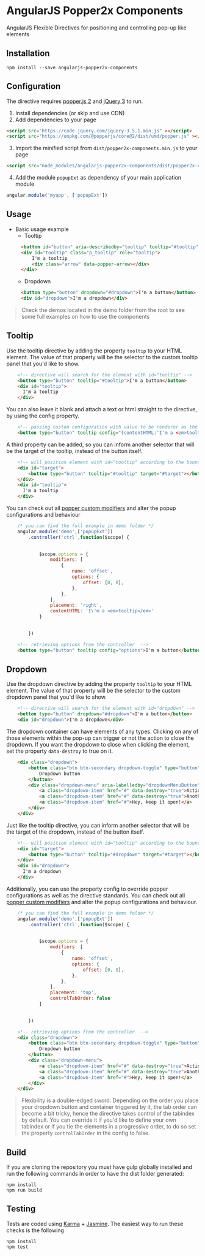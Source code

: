 # AngularJS Popper2x Components

AngularJS Flexible Directives for positioning and controlling pop-up like elements


## Installation
```
npm install --save angularjs-popper2x-components
```

## Configuration
The directive requires [popper.js 2](https://popper.js.org/) and [jQuery 3](https://jquery.com/) to run.
1) Install dependencies (or skip and use CDN)
2) Add dependencies to your page
```html
<script src="https://code.jquery.com/jquery-3.5.1.min.js" ></script>
<script src="https://unpkg.com/@popperjs/core@2/dist/umd/popper.js" ></script>
```
3) Import the minified script from ```dist/popper2x-components.min.js``` to your page
```html
<script src="node_modules/angularjs-popper2x-components/dist/popper2x-components.min.js"></script>
```
4) Add the module ```popupExt``` as dependency of your main application module 
```js
angular.module('myapp', ['popupExt'])
```

## Usage
- Basic usage example
    - Tooltip
    ```html
      <button id="button" aria-describedby="tooltip" tooltip="#tooltip">I'm a button</button>
      <div id="tooltip" class="p_tooltip" role="tooltip">
          I'm a tooltip
          <div class="arrow" data-popper-arrow></div>
      </div>
    ```
    - Dropdown
    ```html
      <button type="button" dropdown="#dropdown">I'm a button</button>
      <div id="dropdown">I'm a dropdown</div>
    ```
> Check the demos located in the demo folder from the root to see some full examples on how to use the components
  
## Tooltip
Use the tooltip directive by adding the property `tooltip` to your HTML element.
The value of that property will be the selector to the custom tooltip panel
that you'd like to show. 
```html
    <!-- directive will search for the element with id="tooltip" -->
    <button type="button" tooltip="#tooltip">I'm a button</button>
    <div id="tooltip">
      I'm a tooltip
    </div>
```
You can also leave it blank and attach a text or html straight to the directive, by using the config property. 
```html
    <!-- passing custom configuration with value to be renderer as the content of the tooltip -->
    <button type="button" tooltip config="{contentHTML:'I'm a <em>tooltip</em>'}">I'm a button</button>
```
A third property can be added, so you can inform another selector that will be the target of the tooltip, instead of the button itself.
```html
    <!-- will position element with id="tooltip" according to the boundaries of element with id="target" -->
    <div id="target">
        <button type="button" tooltip="#tooltip" target="#target"></button>
    </div>
    <div id="tooltip">
      I'm a tooltip
    </div>
```
You can check out all [popper custom modifiers](https://popper.js.org/docs/v2/modifiers/) and alter the popup configurations and behaviour
```js
    /* you can find the full example in demo folder */
    angular.module('demo',['popupExt'])
        .controller('ctrl',function($scope) {
            

            $scope.options = {
                modifiers: [
                    {
                        name: 'offset',
                        options: {
                            offset: [0, 8],
                        },
                    },
                ],
                placement: 'right',
                contentHTML: 'I\'m a <em>tooltip</em>'
            }

            
        })
```
```html
    <!-- retrieving options from the controller  -->
    <button type="button" tooltip config="options">I'm a button</button>
```

## Dropdown
Use the dropdown directive by adding the property `tooltip` to your HTML element.
The value of that property will be the selector to the custom dropdown panel
that you'd like to show. 
```html
    <!-- directive will search for the element with id="dropdown" -->
    <button type="button" dropdown="#dropdown">I'm a button</button>
    <div id="dropdown">I'm a dropdown</div>
```
The dropdown container can have elements of any types. 
Clicking on any of those elements within the pop-up can trigger or not the action 
to close the dropdown. If you want the dropdown to close when clicking the element, set the property `data-destroy` to true on it.
```html
    <div class="dropdown">
        <button class="btn btn-secondary dropdown-toggle" type="button" id="dropdownMenuButton" dropdown=".dropdown-menu" aria-haspopup="true" aria-expanded="false">
            Dropdown button
        </button>
        <div class="dropdown-menu" aria-labelledby="dropdownMenuButton">
            <a class="dropdown-item" href="#" data-destroy="true">Action</a>
            <a class="dropdown-item" href="#" data-destroy="true">Another action</a>
            <a class="dropdown-item" href="#">Hey, keep it open!</a>
        </div>
    </div>
```
Just like the tooltip directive, you can inform another selector that will be the target of the dropdown, instead of the button itself.
```html
    <!-- will position element with id="tooltip" according to the boundaries of element with id="target" -->
    <div id="target">
        <button type="button" tooltip="#dropdown" target="#target"></button>
    </div>
    <div id="dropdown">
      I'm a dropdown
    </div>
```
Additionally, you can use the property config to override popper configurations as well as the directive standards.
You can check out all [popper custom modifiers](https://popper.js.org/docs/v2/modifiers/) and alter the popup configurations and behaviour.
```js
    /* you can find the full example in demo folder */
    angular.module('demo',['popupExt'])
        .controller('ctrl',function($scope) {
            

            $scope.options = {
                modifiers: [
                    {
                        name: 'offset',
                        options: {
                            offset: [0, 8],
                        },
                    },
                ],
                placement: 'top',
                controlTabOrder: false
            }

            
        })
```
```html
    <!-- retrieving options from the controller  -->
    <div class="dropdown">
        <button class="btn btn-secondary dropdown-toggle" type="button" dropdown=".dropdown-menu" config="options">
            Dropdown button
        </button>
        <div class="dropdown-menu">
            <a class="dropdown-item" href="#" data-destroy="true">Action</a>
            <a class="dropdown-item" href="#" data-destroy="true">Another action</a>
            <a class="dropdown-item" href="#">Hey, keep it open!</a>
        </div>
    </div>
```
> Flexibility is a double-edged sword. Depending on the order you place your dropdown button and container triggered by it, the tab order can become a bit tricky, 
> hence the directive takes control of the tabindex by default. You can override it if you'd like to define your own tabindex or if you tie the elements in a progressive order,
> to do so set the property `controlTabOrder` in the config to false.

## Build

If you are cloning the repository you must have gulp globally installed and run the following commands 
in order to have the dist folder generated:

```
npm install
npm run build
```

## Testing

Tests are coded using [Karma](http://karma-runner.github.io) + [Jasmine](http://jasmine.github.io/). The easiest way to run these checks is the following

```
npm install
npm test
```
